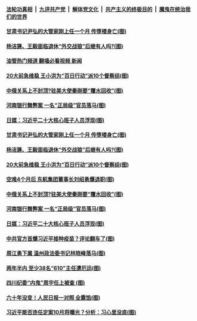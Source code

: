 ####  [法轮功真相](../../../../basic/blob/master/README.md?t=07260702) &nbsp;|&nbsp; [九评共产党](../../../../9ping.md/blob/master/README.md?t=07260702) &nbsp;|&nbsp; [解体党文化](../../../../jtdwh.md/blob/master/README.md?t=07260702)  &nbsp;|&nbsp; [共产主义的终极目的](../../../../gczydzjmd.md/blob/master/README.md?t=07260702) &nbsp;|&nbsp; [魔鬼在统治我们的世界](../../../../mgztzwmdsj.md/blob/master/README.md?t=07260702) 

#### [甘肃书记尹弘的大管家刚上任一个月 传堕楼身亡(图)](../pages/p2/1012619.md?t=07260702) 

#### [杨洁篪、王毅面临退休“外交战狼”后继有人吗?(图)](../pages/p2/1012627.md?t=07260702) 

#### [油管热门频道 翻墙必看视频 新闻](http://45.76.130.85:81/youtube.html?07260702)

#### [20大前急维稳 王小洪为“百日行动”派10个督察组(图)](../pages/p2/1012604.md?t=07260702) 

#### [中俄关系上不封顶?驻美大使秦刚要“覆水回收”(图)](../pages/p2/1012469.md?t=07260702) 

#### [河南银行舞弊案 一名“正局级”官员落马(图)](../pages/p2/1012551.md?t=07260702) 

#### [日媒：习近平二十大核心班子人员浮现(图)](../pages/p2/1012527.md?t=07260702) 

#### [甘肃书记尹弘的大管家刚上任一个月 传堕楼身亡(图)](../pages/p2/1012619.md?t=07260702) 

#### [杨洁篪、王毅面临退休“外交战狼”后继有人吗?(图)](../pages/p2/1012627.md?t=07260702) 



#### [20大前急维稳 王小洪为“百日行动”派10个督察组(图)](../pages/p2/1012604.md?t=07260702) 

#### [空难4个月后 东航集团董事长刘绍勇爆退职(图)](../pages/p2/1012546.md?t=07260702) 

#### [中俄关系上不封顶?驻美大使秦刚要“覆水回收”(图)](../pages/p2/1012469.md?t=07260702) 

#### [河南银行舞弊案 一名“正局级”官员落马(图)](../pages/p2/1012551.md?t=07260702) 

#### [日媒：习近平二十大核心班子人员浮现(图)](../pages/p2/1012527.md?t=07260702) 

#### [中共官方首爆习近平接种疫苗？评论翻车了(图)](../pages/p2/1012528.md?t=07260702) 

#### [周江勇下属 温州政法委书记林晓峰落马(图)](../pages/p2/1012449.md?t=07260702) 



#### [两年半内 至少38名“610”主任遭厄运(图)](../pages/p2/1012452.md?t=07260702) 

#### [四川纪委“内鬼”周宇任上被查 (图)](../pages/p2/1012394.md?t=07260702) 


#### [六十年没变！人民日报一对照 全露馅(图)](../pages/p2/1012441.md?t=07260702) 



#### [习近平能否连任定案10月将曝光？分析：习心里没底(图)](../pages/p2/1012399.md?t=07260702) 

<img src='http://gfw-breaker.win/goodnews/indexes/p2.md' width='0px' height='0px'/>
